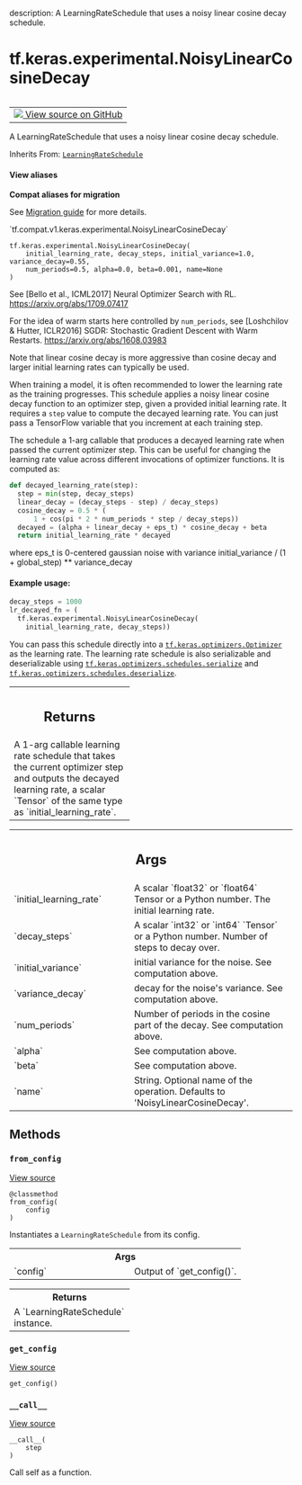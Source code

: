 description: A LearningRateSchedule that uses a noisy linear cosine decay schedule.

<div itemscope itemtype="http://developers.google.com/ReferenceObject">
<meta itemprop="name" content="tf.keras.experimental.NoisyLinearCosineDecay" />
<meta itemprop="path" content="Stable" />
<meta itemprop="property" content="__call__"/>
<meta itemprop="property" content="__init__"/>
<meta itemprop="property" content="from_config"/>
<meta itemprop="property" content="get_config"/>
</div>

# tf.keras.experimental.NoisyLinearCosineDecay

<!-- Insert buttons and diff -->

<table class="tfo-notebook-buttons tfo-api nocontent" align="left">
<td>
  <a target="_blank" href="https://github.com/tensorflow/tensorflow/blob/r2.3/tensorflow/python/keras/optimizer_v2/learning_rate_schedule.py#L856-L990">
    <img src="https://www.tensorflow.org/images/GitHub-Mark-32px.png" />
    View source on GitHub
  </a>
</td>
</table>



A LearningRateSchedule that uses a noisy linear cosine decay schedule.

Inherits From: [`LearningRateSchedule`](../../../tf/keras/optimizers/schedules/LearningRateSchedule.md)

<section class="expandable">
  <h4 class="showalways">View aliases</h4>
  <p>
<b>Compat aliases for migration</b>
<p>See
<a href="https://www.tensorflow.org/guide/migrate">Migration guide</a> for
more details.</p>
<p>`tf.compat.v1.keras.experimental.NoisyLinearCosineDecay`</p>
</p>
</section>

<pre class="devsite-click-to-copy prettyprint lang-py tfo-signature-link">
<code>tf.keras.experimental.NoisyLinearCosineDecay(
    initial_learning_rate, decay_steps, initial_variance=1.0, variance_decay=0.55,
    num_periods=0.5, alpha=0.0, beta=0.001, name=None
)
</code></pre>



<!-- Placeholder for "Used in" -->

See [Bello et al., ICML2017] Neural Optimizer Search with RL.
https://arxiv.org/abs/1709.07417

For the idea of warm starts here controlled by `num_periods`,
see [Loshchilov & Hutter, ICLR2016] SGDR: Stochastic Gradient Descent
with Warm Restarts. https://arxiv.org/abs/1608.03983

Note that linear cosine decay is more aggressive than cosine decay and
larger initial learning rates can typically be used.

When training a model, it is often recommended to lower the learning rate as
the training progresses. This schedule applies a noisy linear cosine decay
function to an optimizer step, given a provided initial learning rate.
It requires a `step` value to compute the decayed learning rate. You can
just pass a TensorFlow variable that you increment at each training step.

The schedule a 1-arg callable that produces a decayed learning
rate when passed the current optimizer step. This can be useful for changing
the learning rate value across different invocations of optimizer functions.
It is computed as:

```python
def decayed_learning_rate(step):
  step = min(step, decay_steps)
  linear_decay = (decay_steps - step) / decay_steps)
  cosine_decay = 0.5 * (
      1 + cos(pi * 2 * num_periods * step / decay_steps))
  decayed = (alpha + linear_decay + eps_t) * cosine_decay + beta
  return initial_learning_rate * decayed
```
where eps_t is 0-centered gaussian noise with variance
initial_variance / (1 + global_step) ** variance_decay

#### Example usage:


```python
decay_steps = 1000
lr_decayed_fn = (
  tf.keras.experimental.NoisyLinearCosineDecay(
    initial_learning_rate, decay_steps))
```

You can pass this schedule directly into a <a href="../../../tf/keras/optimizers/Optimizer.md"><code>tf.keras.optimizers.Optimizer</code></a>
as the learning rate. The learning rate schedule is also serializable and
deserializable using <a href="../../../tf/keras/optimizers/schedules/serialize.md"><code>tf.keras.optimizers.schedules.serialize</code></a> and
<a href="../../../tf/keras/optimizers/schedules/deserialize.md"><code>tf.keras.optimizers.schedules.deserialize</code></a>.

<!-- Tabular view -->
 <table class="responsive fixed orange">
<colgroup><col width="214px"><col></colgroup>
<tr><th colspan="2"><h2 class="add-link">Returns</h2></th></tr>
<tr class="alt">
<td colspan="2">
A 1-arg callable learning rate schedule that takes the current optimizer
step and outputs the decayed learning rate, a scalar `Tensor` of the same
type as `initial_learning_rate`.
</td>
</tr>

</table>



<!-- Tabular view -->
 <table class="responsive fixed orange">
<colgroup><col width="214px"><col></colgroup>
<tr><th colspan="2"><h2 class="add-link">Args</h2></th></tr>

<tr>
<td>
`initial_learning_rate`
</td>
<td>
A scalar `float32` or `float64` Tensor or a Python
number. The initial learning rate.
</td>
</tr><tr>
<td>
`decay_steps`
</td>
<td>
A scalar `int32` or `int64` `Tensor` or a Python number.
Number of steps to decay over.
</td>
</tr><tr>
<td>
`initial_variance`
</td>
<td>
initial variance for the noise. See computation above.
</td>
</tr><tr>
<td>
`variance_decay`
</td>
<td>
decay for the noise's variance. See computation above.
</td>
</tr><tr>
<td>
`num_periods`
</td>
<td>
Number of periods in the cosine part of the decay.
See computation above.
</td>
</tr><tr>
<td>
`alpha`
</td>
<td>
See computation above.
</td>
</tr><tr>
<td>
`beta`
</td>
<td>
See computation above.
</td>
</tr><tr>
<td>
`name`
</td>
<td>
String.  Optional name of the operation.  Defaults to
'NoisyLinearCosineDecay'.
</td>
</tr>
</table>



## Methods

<h3 id="from_config"><code>from_config</code></h3>

<a target="_blank" href="https://github.com/tensorflow/tensorflow/blob/r2.3/tensorflow/python/keras/optimizer_v2/learning_rate_schedule.py#L50-L60">View source</a>

<pre class="devsite-click-to-copy prettyprint lang-py tfo-signature-link">
<code>@classmethod</code>
<code>from_config(
    config
)
</code></pre>

Instantiates a `LearningRateSchedule` from its config.


<!-- Tabular view -->
 <table class="responsive fixed orange">
<colgroup><col width="214px"><col></colgroup>
<tr><th colspan="2">Args</th></tr>

<tr>
<td>
`config`
</td>
<td>
Output of `get_config()`.
</td>
</tr>
</table>



<!-- Tabular view -->
 <table class="responsive fixed orange">
<colgroup><col width="214px"><col></colgroup>
<tr><th colspan="2">Returns</th></tr>
<tr class="alt">
<td colspan="2">
A `LearningRateSchedule` instance.
</td>
</tr>

</table>



<h3 id="get_config"><code>get_config</code></h3>

<a target="_blank" href="https://github.com/tensorflow/tensorflow/blob/r2.3/tensorflow/python/keras/optimizer_v2/learning_rate_schedule.py#L980-L990">View source</a>

<pre class="devsite-click-to-copy prettyprint lang-py tfo-signature-link">
<code>get_config()
</code></pre>




<h3 id="__call__"><code>__call__</code></h3>

<a target="_blank" href="https://github.com/tensorflow/tensorflow/blob/r2.3/tensorflow/python/keras/optimizer_v2/learning_rate_schedule.py#L948-L978">View source</a>

<pre class="devsite-click-to-copy prettyprint lang-py tfo-signature-link">
<code>__call__(
    step
)
</code></pre>

Call self as a function.




